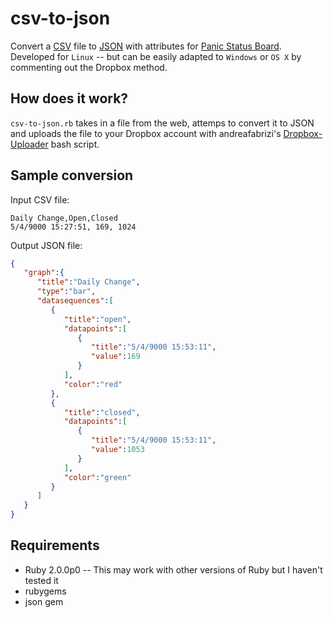csv-to-json
===========

Convert a [CSV](http://en.wikipedia.org/wiki/Comma-separated_values) file to [JSON](http://en.wikipedia.org/wiki/JSON) with attributes for [Panic Status Board](http://panic.com/statusboard/).
Developed for `Linux` -- but can be easily adapted to `Windows` or `OS X` by commenting out the Dropbox method. 

How does it work?
----
`csv-to-json.rb` takes in a file from the web, attemps to convert it to JSON and uploads the file to your Dropbox account with andreafabrizi's [Dropbox-Uploader](https://github.com/andreafabrizi/Dropbox-Uploader) bash script.

Sample conversion
----
Input CSV file:
`````csv
Daily Change,Open,Closed
5/4/9000 15:27:51, 169, 1024

`````
Output JSON file:
``````json
{
   "graph":{
      "title":"Daily Change",
      "type":"bar",
      "datasequences":[
         {
            "title":"open",
            "datapoints":[
               {
                  "title":"5/4/9000 15:53:11",
                  "value":169
               }
            ],
            "color":"red"
         },
         {
            "title":"closed",
            "datapoints":[
               {
                  "title":"5/4/9000 15:53:11",
                  "value":1053
               }
            ],
            "color":"green"
         }
      ]
   }
}
``````
Requirements
----
* Ruby 2.0.0p0 -- This may work with other versions of Ruby but I haven't tested it
* rubygems
* json gem
